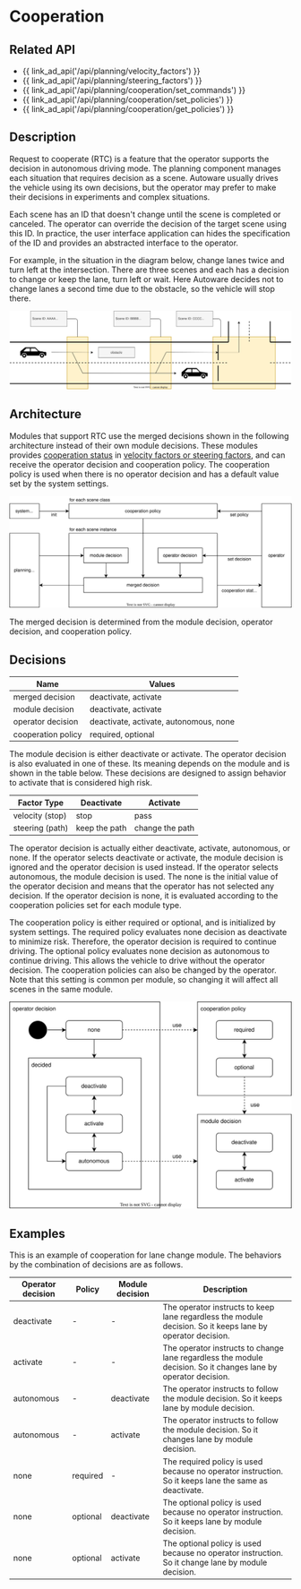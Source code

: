 # Cooperation

## Related API

- {{ link_ad_api('/api/planning/velocity_factors') }}
- {{ link_ad_api('/api/planning/steering_factors') }}
- {{ link_ad_api('/api/planning/cooperation/set_commands') }}
- {{ link_ad_api('/api/planning/cooperation/set_policies') }}
- {{ link_ad_api('/api/planning/cooperation/get_policies') }}

## Description

Request to cooperate (RTC) is a feature that the operator supports the decision in autonomous driving mode.
The planning component manages each situation that requires decision as a scene.
Autoware usually drives the vehicle using its own decisions, but the operator may prefer to make their decisions in experiments and complex situations.

Each scene has an ID that doesn't change until the scene is completed or canceled.
The operator can override the decision of the target scene using this ID.
In practice, the user interface application can hides the specification of the ID and provides an abstracted interface to the operator.

For example, in the situation in the diagram below, change lanes twice and turn left at the intersection.
There are three scenes and each has a decision to change or keep the lane, turn left or wait.
Here Autoware decides not to change lanes a second time due to the obstacle, so the vehicle will stop there.

![cooperation-scenes](./cooperation/scenes.drawio.svg)

## Architecture

Modules that support RTC use the merged decisions shown in the following architecture instead of their own module decisions.
These modules provides [cooperation status](../types/autoware_adapi_v1_msgs/msg/CooperationStatus.md) in [velocity factors or steering factors](./planning-factors.md),
and can receive the operator decision and cooperation policy.
The cooperation policy is used when there is no operator decision and has a default value set by the system settings.

![cooperation-architecture](./cooperation/architecture.drawio.svg)

The merged decision is determined from the module decision, operator decision, and cooperation policy.

## Decisions

| Name               | Values                                 |
| ------------------ | -------------------------------------- |
| merged decision    | deactivate, activate                   |
| module decision    | deactivate, activate                   |
| operator decision  | deactivate, activate, autonomous, none |
| cooperation policy | required, optional                     |

The module decision is either deactivate or activate. The operator decision is also evaluated in one of these.
Its meaning depends on the module and is shown in the table below.
These decisions are designed to assign behavior to activate that is considered high risk.

| Factor Type     | Deactivate    | Activate        |
| --------------- | ------------- | --------------- |
| velocity (stop) | stop          | pass            |
| steering (path) | keep the path | change the path |

The operator decision is actually either deactivate, activate, autonomous, or none.
If the operator selects deactivate or activate, the module decision is ignored and the operator decision is used instead.
If the operator selects autonomous, the module decision is used.
The none is the initial value of the operator decision and means that the operator has not selected any decision.
If the operator decision is none, it is evaluated according to the cooperation policies set for each module type.

The cooperation policy is either required or optional, and is initialized by system settings.
The required policy evaluates none decision as deactivate to minimize risk.
Therefore, the operator decision is required to continue driving.
The optional policy evaluates none decision as autonomous to continue driving.
This allows the vehicle to drive without the operator decision.
The cooperation policies can also be changed by the operator.
Note that this setting is common per module, so changing it will affect all scenes in the same module.

![cooperation-state](./cooperation/state.drawio.svg)

## Examples

This is an example of cooperation for lane change module. The behaviors by the combination of decisions are as follows.

| Operator decision | Policy   | Module decision | Description                                                                                                    |
| ----------------- | -------- | --------------- | -------------------------------------------------------------------------------------------------------------- |
| deactivate        | -        | -               | The operator instructs to keep lane regardless the module decision. So it keeps lane by operator decision.     |
| activate          | -        | -               | The operator instructs to change lane regardless the module decision. So it changes lane by operator decision. |
| autonomous        | -        | deactivate      | The operator instructs to follow the module decision. So it keeps lane by module decision.                     |
| autonomous        | -        | activate        | The operator instructs to follow the module decision. So it changes lane by module decision.                   |
| none              | required | -               | The required policy is used because no operator instruction. So it keeps lane the same as deactivate.          |
| none              | optional | deactivate      | The optional policy is used because no operator instruction. So it keeps lane by module decision.              |
| none              | optional | activate        | The optional policy is used because no operator instruction. So it change lane by module decision.             |
